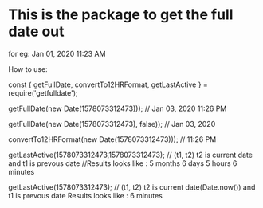 # This is the package to get the full date out 
for eg: Jan 01, 2020 11:23 AM

How to use:

const { getFullDate, convertTo12HRFormat, getLastActive } = require('getfulldate');

getFullDate(new Date(1578073312473)));
// Jan 03, 2020 11:26 PM

getFullDate(new Date(1578073312473), false));
// Jan 03, 2020 

convertTo12HRFormat(new Date(1578073312473)));
// 11:26 PM

getLastActive(1578073312473,1578073312473); 
// (t1, t2) t2 is current date and t1 is prevous date
//Results looks like : 5 months 6 days 5 hours 6 minutes 

getLastActive(1578073312473);
// (t1, t2) t2 is current date(Date.now()) and t1 is prevous date
Results looks like : 6 minutes 